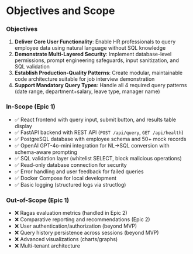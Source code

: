 # Objectives and Scope

### Objectives
1. **Deliver Core User Functionality**: Enable HR professionals to query employee data using natural language without SQL knowledge
2. **Demonstrate Multi-Layered Security**: Implement database-level permissions, prompt engineering safeguards, input sanitization, and SQL validation
3. **Establish Production-Quality Patterns**: Create modular, maintainable code architecture suitable for job interview demonstration
4. **Support Mandatory Query Types**: Handle all 4 required query patterns (date range, department+salary, leave type, manager name)

### In-Scope (Epic 1)
- ✅ React frontend with query input, submit button, and results table display
- ✅ FastAPI backend with REST API (`POST /api/query`, `GET /api/health`)
- ✅ PostgreSQL database with employee schema and 50+ mock records
- ✅ OpenAI GPT-4o-mini integration for NL→SQL conversion with schema-aware prompting
- ✅ SQL validation layer (whitelist SELECT, block malicious operations)
- ✅ Read-only database connection for security
- ✅ Error handling and user feedback for failed queries
- ✅ Docker Compose for local development
- ✅ Basic logging (structured logs via structlog)

### Out-of-Scope (Epic 1)
- ❌ Ragas evaluation metrics (handled in Epic 2)
- ❌ Comparative reporting and recommendations (Epic 2)
- ❌ User authentication/authorization (beyond MVP)
- ❌ Query history persistence across sessions (beyond MVP)
- ❌ Advanced visualizations (charts/graphs)
- ❌ Multi-tenant architecture
